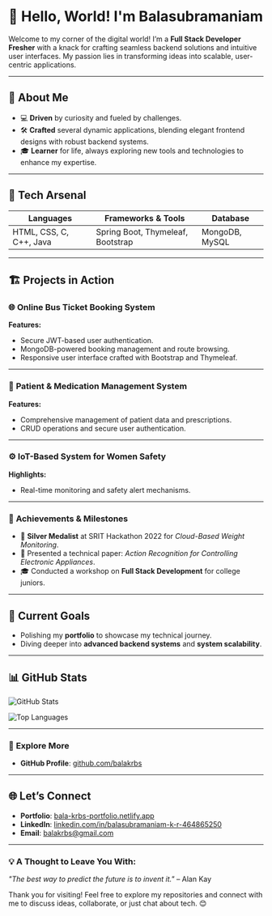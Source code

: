 # 👋 Hello, World! I'm Balasubramaniam

Welcome to my corner of the digital world! I’m a **Full Stack Developer Fresher** with a knack for crafting seamless backend solutions and intuitive user interfaces. My passion lies in transforming ideas into scalable, user-centric applications.

---

## 🌟 **About Me**
- 💻 **Driven** by curiosity and fueled by challenges.
- 🛠️ **Crafted** several dynamic applications, blending elegant frontend designs with robust backend systems.
- 🎓 **Learner** for life, always exploring new tools and technologies to enhance my expertise.

---

## 🚀 **Tech Arsenal**
| **Languages**        | **Frameworks & Tools**          | **Database**          |
|-----------------------|----------------------------------|-----------------------|
| HTML, CSS, C, C++, Java | Spring Boot, Thymeleaf, Bootstrap | MongoDB, MySQL        |

---

## 🏗️ **Projects in Action**
### 🌐 **Online Bus Ticket Booking System**
**Features:**
- Secure JWT-based user authentication.
- MongoDB-powered booking management and route browsing.
- Responsive user interface crafted with Bootstrap and Thymeleaf.

---

### 🏥 **Patient & Medication Management System**
**Features:**
- Comprehensive management of patient data and prescriptions.
- CRUD operations and secure user authentication.

---

### ⚙️ **IoT-Based System for Women Safety**
**Highlights:**
- Real-time monitoring and safety alert mechanisms.

---

### 🏅 **Achievements & Milestones**
- 🥈 **Silver Medalist** at SRIT Hackathon 2022 for *Cloud-Based Weight Monitoring*.
- 📝 Presented a technical paper: *Action Recognition for Controlling Electronic Appliances*.
- 🎓 Conducted a workshop on **Full Stack Development** for college juniors.

---

## 🌱 **Current Goals**
- Polishing my **portfolio** to showcase my technical journey.
- Diving deeper into **advanced backend systems** and **system scalability**.

---

## 📊 **GitHub Stats**

![GitHub Stats](https://github-readme-stats.vercel.app/api?username=balakrbs&show_icons=true&theme=radical)

![Top Languages](https://github-readme-stats.vercel.app/api/top-langs/?username=balakrbs&layout=compact&theme=radical)

---

### 🌟 **Explore More**
- **GitHub Profile**: [github.com/balakrbs](https://github.com/balakrbs)

---

## 🌐 **Let’s Connect**
- **Portfolio**: [bala-krbs-portfolio.netlify.app](https://bala-krbs-portfolio.netlify.app/)
- **LinkedIn**: [linkedin.com/in/balasubramaniam-k-r-464865250](https://www.linkedin.com/in/balasubramaniam-k-r-464865250/)
- **Email**: [balakrbs@gmail.com](mailto:balakrbs@gmail.com)

---

### 💡 **A Thought to Leave You With:**
*"The best way to predict the future is to invent it."* – Alan Kay

Thank you for visiting! Feel free to explore my repositories and connect with me to discuss ideas, collaborate, or just chat about tech. 😊
